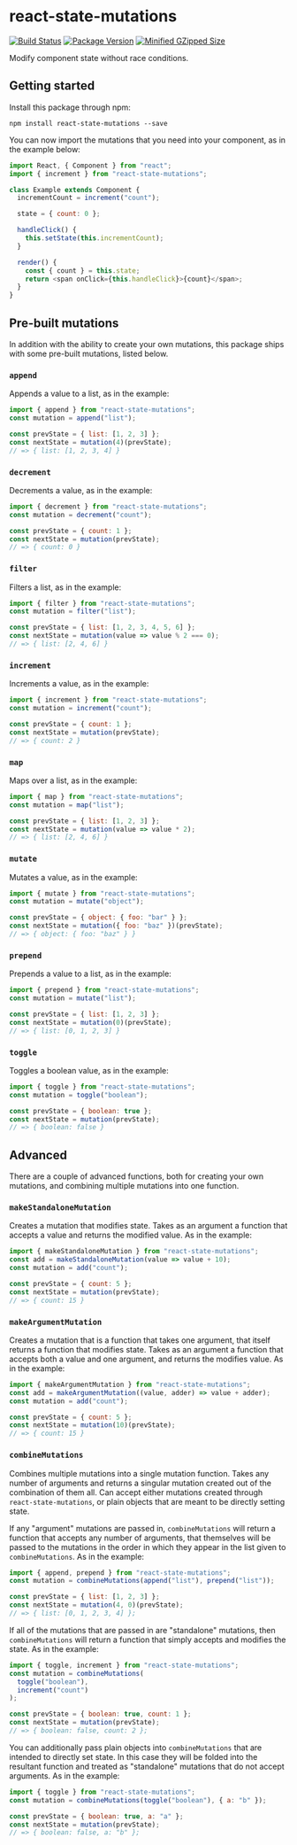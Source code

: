 # react-state-mutations

[![Build Status](https://travis-ci.com/CultureHQ/react-state-mutations.svg?branch=master)](https://travis-ci.com/CultureHQ/react-state-mutations)
[![Package Version](https://img.shields.io/npm/v/react-state-mutations.svg)](https://www.npmjs.com/package/react-state-mutations)
[![Minified GZipped Size](https://img.shields.io/bundlephobia/minzip/react-state-mutations.svg)](https://www.npmjs.com/package/react-state-mutations)

Modify component state without race conditions.

## Getting started

Install this package through npm:

```
npm install react-state-mutations --save
```

You can now import the mutations that you need into your component, as in the example below:

```javascript
import React, { Component } from "react";
import { increment } from "react-state-mutations";

class Example extends Component {
  incrementCount = increment("count");

  state = { count: 0 };

  handleClick() {
    this.setState(this.incrementCount);
  }

  render() {
    const { count } = this.state;
    return <span onClick={this.handleClick}>{count}</span>;
  }
}
```

## Pre-built mutations

In addition with the ability to create your own mutations, this package ships with some pre-built mutations, listed below.

### `append`

Appends a value to a list, as in the example:

```javascript
import { append } from "react-state-mutations";
const mutation = append("list");

const prevState = { list: [1, 2, 3] };
const nextState = mutation(4)(prevState);
// => { list: [1, 2, 3, 4] }
```

### `decrement`

Decrements a value, as in the example:

```javascript
import { decrement } from "react-state-mutations";
const mutation = decrement("count");

const prevState = { count: 1 };
const nextState = mutation(prevState);
// => { count: 0 }
```

### `filter`

Filters a list, as in the example:

```javascript
import { filter } from "react-state-mutations";
const mutation = filter("list");

const prevState = { list: [1, 2, 3, 4, 5, 6] };
const nextState = mutation(value => value % 2 === 0);
// => { list: [2, 4, 6] }
```

### `increment`

Increments a value, as in the example:

```javascript
import { increment } from "react-state-mutations";
const mutation = increment("count");

const prevState = { count: 1 };
const nextState = mutation(prevState);
// => { count: 2 }
```

### `map`

Maps over a list, as in the example:

```javascript
import { map } from "react-state-mutations";
const mutation = map("list");

const prevState = { list: [1, 2, 3] };
const nextState = mutation(value => value * 2);
// => { list: [2, 4, 6] }
```

### `mutate`

Mutates a value, as in the example:

```javascript
import { mutate } from "react-state-mutations";
const mutation = mutate("object");

const prevState = { object: { foo: "bar" } };
const nextState = mutation({ foo: "baz" })(prevState);
// => { object: { foo: "baz" } }
```

### `prepend`

Prepends a value to a list, as in the example:

```javascript
import { prepend } from "react-state-mutations";
const mutation = mutate("list");

const prevState = { list: [1, 2, 3] };
const nextState = mutation(0)(prevState);
// => { list: [0, 1, 2, 3] }
```

### `toggle`

Toggles a boolean value, as in the example:

```javascript
import { toggle } from "react-state-mutations";
const mutation = toggle("boolean");

const prevState = { boolean: true };
const nextState = mutation(prevState);
// => { boolean: false }
```

## Advanced

There are a couple of advanced functions, both for creating your own mutations, and combining multiple mutations into one function.

### `makeStandaloneMutation`

Creates a mutation that modifies state. Takes as an argument a function that accepts a value and returns the modified value. As in the example:

```javascript
import { makeStandaloneMutation } from "react-state-mutations";
const add = makeStandaloneMutation(value => value + 10);
const mutation = add("count");

const prevState = { count: 5 };
const nextState = mutation(prevState);
// => { count: 15 }
```

### `makeArgumentMutation`

Creates a mutation that is a function that takes one argument, that itself returns a function that modifies state. Takes as an argument a function that accepts both a value and one argument, and returns the modifies value. As in the example:

```javascript
import { makeArgumentMutation } from "react-state-mutations";
const add = makeArgumentMutation((value, adder) => value + adder);
const mutation = add("count");

const prevState = { count: 5 };
const nextState = mutation(10)(prevState);
// => { count: 15 }
```

### `combineMutations`

Combines multiple mutations into a single mutation function. Takes any number of arguments and returns a singular mutation created out of the combination of them all. Can accept either mutations created through `react-state-mutations`, or plain objects that are meant to be directly setting state.

If any "argument" mutations are passed in, `combineMutations` will return a function that accepts any number of arguments, that themselves will be passed to the mutations in the order in which they appear in the list given to `combineMutations`. As in the example:

```javascript
import { append, prepend } from "react-state-mutations";
const mutation = combineMutations(append("list"), prepend("list"));

const prevState = { list: [1, 2, 3] };
const nextState = mutation(4, 0)(prevState);
// => { list: [0, 1, 2, 3, 4] };
```

If all of the mutations that are passed in are "standalone" mutations, then
`combineMutations` will return a function that simply accepts and modifies
the state. As in the example:

```javascript
import { toggle, increment } from "react-state-mutations";
const mutation = combineMutations(
  toggle("boolean"),
  increment("count")
);

const prevState = { boolean: true, count: 1 };
const nextState = mutation(prevState);
// => { boolean: false, count: 2 };
```

You can additionally pass plain objects into `combineMutations` that are
intended to directly set state. In this case they will be folded into the
resultant function and treated as "standalone" mutations that do not accept
arguments. As in the example:

```javascript
import { toggle } from "react-state-mutations";
const mutation = combineMutations(toggle("boolean"), { a: "b" });

const prevState = { boolean: true, a: "a" };
const nextState = mutation(prevState);
// => { boolean: false, a: "b" };
```
